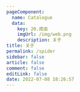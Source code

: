 ```yaml
---
pageComponent: 
  name: Catalogue
  data: 
    key: 20.爬虫
    imgUrl: /img/web.png
    description: 关于
title: 关于
permalink: /spider
sidebar: false
article: false
comment: false
editLink: false
date: 2022-07-08 18:26:57
---
```

